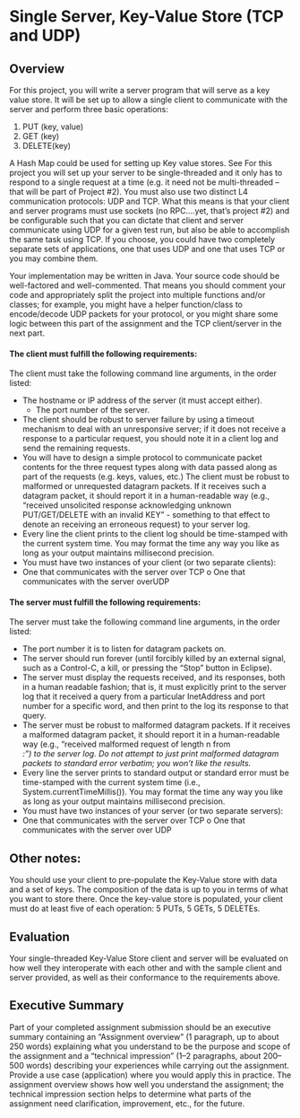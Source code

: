 # Single Server, Key-Value Store (TCP and UDP)

## Overview
For this project, you will write a server program that will serve as a key value store.  It will be set up to allow a single client to communicate with the server and perform three basic operations:
1) PUT (key, value)
2)	GET (key)
3)	DELETE(key)

A Hash Map could be used for setting up Key value stores.  See
For this project you will set up your server to be single-threaded and it only has to respond to a single request at a time (e.g. it need not be multi-threaded – that will be part of Project #2).   You must also use two distinct L4 communication protocols: UDP and TCP.  What this means is that your client and server programs must use sockets (no RPC….yet, that’s project #2) and be configurable such that you can dictate that client and server communicate using UDP for a given test run, but also be able to accomplish the same task using TCP.  If you choose, you could have two completely separate sets of applications, one that uses UDP and one that uses TCP or you may combine them.

Your implementation may be written in Java.  Your source code should be well-factored and well-commented. That means you should comment your code and appropriately split the project into multiple functions and/or classes; for example, you might have a helper function/class to encode/decode UDP packets for your protocol, or you might share some logic between this part of the assignment and the TCP client/server in the next part.

#### The client must fulfill the following requirements:

The client must take the following command line arguments, in the order listed:
- The hostname or IP address of the server (it must accept either). 
  - The port number of the server. 
- The client should be robust to server failure by using a timeout mechanism to deal with an unresponsive server; if it does not receive a response to a particular request, you should note it in a client log and send the remaining requests.	
- You will have to design a simple protocol to communicate packet contents for the three request types along with data passed along as part of the requests (e.g. keys, values, etc.) The client must be robust to malformed or unrequested datagram packets. If it receives such a datagram packet, it should report it in a human-readable way (e.g., “received unsolicited response acknowledging unknown PUT/GET/DELETE with an invalid KEY” - something to that effect to denote an receiving an erroneous request) to your server log.    	
- Every line the client prints to the client log should be time-stamped with the current system time. You may format the time any way you like as long as your output maintains millisecond precision.  	
- You must have two instances of your client (or two separate clients):   	
- One that communicates with the server over TCP o One that communicates with the server overUDP

#### The server must fulfill the following requirements:

The server must take the following command line arguments, in the order listed:
- The port number it is to listen for datagram packets on.
- The server should run forever (until forcibly killed by an external signal, such as a Control-C, a kill, or pressing the “Stop” button in Eclipse).
- The server must display the requests received, and its responses, both in a human readable fashion; that is, it must explicitly print to the server log that it received a query from a particular InetAddress and port number for a specific word, and then print to the log its response to that query.
- The server must be robust to malformed datagram packets. If it receives a malformed datagram packet, it should report it in a human-readable way (e.g., “received malformed request of length n from <address>:<port>”) to the server log. Do not attempt to just print malformed datagram packets to standard error verbatim; you won’t like the results.
- Every line the server prints to standard output or standard error must be time-stamped with the current system time (i.e., System.currentTimeMillis()). You may format the time any way you like as long as your output maintains millisecond precision.  
- You must have two instances of your server (or two separate servers):   
- One that communicates with the server over TCP o One that communicates with the server over UDP

## Other notes:
You should use your client to pre-populate the Key-Value store with data and a set of keys.  The composition of the data is up to you in terms of what you want to store there.  Once the key-value store is populated, your client must do at least five of each operation: 5 PUTs, 5 GETs, 5 DELETEs.

## Evaluation
Your single-threaded Key-Value Store client and server will be evaluated on how well they interoperate with each other and with the sample client and server provided, as well as their conformance to the requirements above.

## Executive Summary
Part of your completed assignment submission should be an executive summary containing an
“Assignment overview” (1 paragraph, up to about 250 words) explaining what you understand to be the purpose and scope of the assignment and a “technical impression” (1–2 paragraphs, about 200–500 words) describing your experiences while carrying out the assignment.  Provide a use case (application) where you would apply this in practice. The assignment overview shows how well you understand the assignment; the technical impression section helps to determine what parts of the assignment need clarification, improvement, etc., for the future. 
